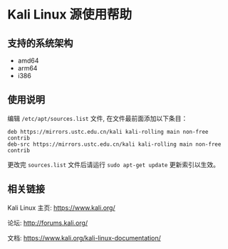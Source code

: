 # Kali Linux 源使用帮助

## 支持的系统架构

- amd64
- arm64
-   i386

## 使用说明

编辑 `/etc/apt/sources.list` 文件, 在文件最前面添加以下条目：

```
deb https://mirrors.ustc.edu.cn/kali kali-rolling main non-free contrib
deb-src https://mirrors.ustc.edu.cn/kali kali-rolling main non-free contrib
```

更改完 `sources.list` 文件后请运行 ``sudo apt-get update`` 更新索引以生效。

## 相关链接

Kali Linux 主页: https://www.kali.org/

论坛: http://forums.kali.org/

文档: https://www.kali.org/kali-linux-documentation/